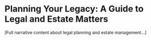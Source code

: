 # Planning Your Legacy: A Guide to Legal and Estate Matters

[Full narrative content about legal planning and estate management...]